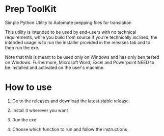 # Prep ToolKit
Simple Python Utility to Automate prepping files for translation

This utility is intended to be used by end-users with no technical requirements, while you build from source if you're technically inclined, the intended usage is to run the installer provided in the releases tab and to then run the exe.

Note that this is meant to be used only on Windows and has only ben tested on Windows. Furhermore, Microsoft Word, Excel and Powerpoint NEED to be installed and activated on the user's machine.

# How to use
1. Go to the [releases](https://github.com/ChonkyYoshi/Prep-ToolKit/tags) and download the latest stable release.

2. Install it wherever you want

3. Run the exe

4. Choose which function to run and follow the instructions
